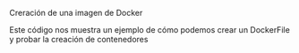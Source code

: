 Creración de una imagen de Docker

Este código nos muestra un ejemplo de cómo podemos crear un DockerFile y probar la creación de contenedores
